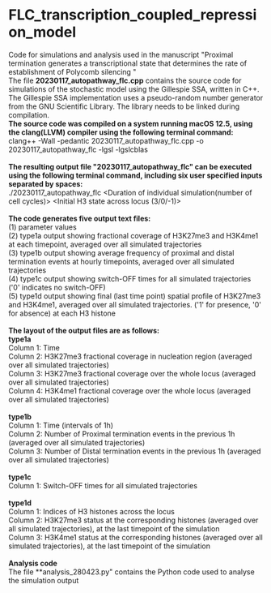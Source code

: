 # FLC_transcription_coupled_repression_model <br>
Code for simulations and analysis used in the manuscript "Proximal termination generates a transcriptional state that determines the rate of establishment of Polycomb silencing "<br>
The file **20230117_autopathway_flc.cpp** contains the source code for simulations of the stochastic model using the Gillespie SSA, written in C++.
The Gillespie SSA implementation uses a pseudo-random number generator from the GNU Scientific Library. The library needs to be linked during compilation.<br>
**The source code was compiled on a system running macOS 12.5, using the clang(LLVM) compiler using the following terminal command:**<br>
clang++ -Wall -pedantic 20230117_autopathway_flc.cpp -o 20230117_autopathway_flc  -lgsl -lgslcblas<br>
<br>
**The resulting output file "20230117_autopathway_flc" can be executed using the following terminal command, including six user specified inputs separated by spaces:**<br>
./20230117_autopathway_flc <Number of simulated trajectories>  <Duration of individual simulation(number of cell cycles)> <FCA parameter> <FLD mediated demethylation probability per histone per proximal termination event> <Initial H3 state across locus (3/0/-1)> <Name tag for ouput files> <br>
<br>
**The code generates five output text files:** <br>
(1) parameter values <br>
(2) type1a output showing fractional coverage of H3K27me3 and H3K4me1 at each timepoint, averaged over all simulated trajectories <br>
(3) type1b output showing average frequency of proximal and distal termination events at hourly timepoints, averaged over all simulated trajectories <br>
(4) type1c output showing switch-OFF times for all simulated trajectories ('0' indicates no switch-OFF) <br>
(5) type1d output showing final (last time point) spatial profile of H3K27me3 and H3K4me1, averaged over all simulated trajectories. ('1' for presence, '0' for absence) at each H3 histone <br>
<br>
**The layout of the output files are as follows:**<br>
**type1a**<br>
Column 1: Time  <br>
Column 2: H3K27me3 fractional coverage in nucleation region (averaged over all simulated trajectories) <br>
Column 3: H3K27me3 fractional coverage over the whole locus (averaged over all simulated trajectories) <br>
Column 4: H3K4me1 fractional coverage over the whole locus (averaged over all simulated trajectories) <br>
<br>
**type1b** <br>
Column 1: Time (intervals of 1h) <br>
Column 2: Number of Proximal termination events in the previous 1h (averaged over all simulated trajectories) <br>
Column 3: Number of Distal termination events in the previous 1h (averaged over all simulated trajectories) <br>
<br>
**type1c** <br>
Column 1: Switch-OFF times for all simulated trajectories <br>
<br>
**type1d** <br>
Column 1: Indices of H3 histones across the locus <br>
Column 2: H3K27me3 status at the corresponding histones (averaged over all simulated trajectories), at the last timepoint of the simulation <br>
Column 3: H3K4me1 status at the corresponding histones (averaged over all simulated trajectories), at the last timepoint of the simulation <br>
<br>
**Analysis code** <br>
The file **analysis_280423.py" contains the Python code used to analyse the simulation output
